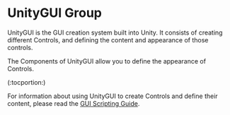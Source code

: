 UnityGUI Group
==============


<span class=keyword>UnityGUI</span> is the GUI creation system built into Unity.  It consists of creating different <span class=keyword>Controls</span>, and defining the content and appearance of those controls.

The <span class=keyword>Components</span> of UnityGUI allow you to define the appearance of Controls.

(:tocportion:)

For information about using UnityGUI to create Controls and define their content, please read the [GUI Scripting Guide](guiscriptingguide.html).
